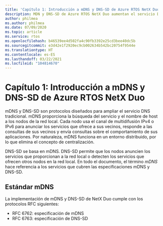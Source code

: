 ```yaml
---
title: 'Capítulo 1: Introducción a mDNS y DNS-SD de Azure RTOS NetX Duo'
description: MDN y DNS-SD de Azure RTOS NetX Duo aumentan el servicio DNS tradicional.
author: philmea
ms.author: philmea
ms.date: 07/09/2020
ms.topic: article
ms.service: rtos
ms.openlocfilehash: b46539ee4d502fa4c90fb3392e25cd3bee40dc5b
ms.sourcegitcommit: e3d42e1f2920ec9cb002634b542bc20754f9544e
ms.translationtype: HT
ms.contentlocale: es-ES
ms.lasthandoff: 03/22/2021
ms.locfileid: "104814670"
---
```

# <a name="chapter-1---introduction-to-azure-rtos-netx-duo-mdnsdns-sd"></a>Capítulo 1: Introducción a mDNS y DNS-SD de Azure RTOS NetX Duo

mDNS y DNS-SD son protocolos diseñados para ampliar el servicio DNS tradicional. mDNS proporciona la búsqueda del servicio y el nombre de host a los nodos de la red local. Cada nodo usa el canal de multidifusión IPv4 o IPv6 para anunciar los servicios que ofrece a sus vecinos, responde a las consultas de sus vecinos y envía consultas sobre el comportamiento de sus aplicaciones. Por naturaleza, mDNS funciona en un entorno distribuido, por lo que elimina el concepto de centralización.

DNS-SD se basa en mDNS. DNS-SD permite que los nodos anuncien los servicios que proporcionan a la red local o detecten los servicios que ofrecen otros nodos en la red local. En todo el documento, el término *mDNS* hace referencia a los servicios que cubren las especificaciones mDNS y DNS-SD.

## <a name="mdns-standard"></a>Estándar mDNS

La implementación de mDNS y DNS-SD de NetX Duo cumple con los protocolos RFC siguientes:

- RFC 6762: especificación de mDNS
- RFC 6763: especificación de DNS-SD